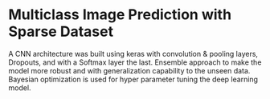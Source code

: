 # Multiclass Image Prediction with Sparse Dataset
 A CNN architecture was built using keras with convolution & pooling layers, Dropouts, and with a Softmax layer the last. Ensemble approach to make the model more robust and with generalization capability to the unseen data. Bayesian optimization is used for hyper parameter tuning the deep learning model.
